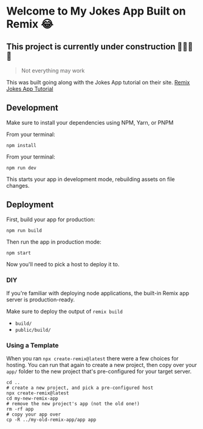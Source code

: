 # Welcome to My Jokes App Built on Remix 😂

## This project is currently under construction 👷🏻‍♂️🔧

> Not everything may work

This was built going along with the Jokes App tutorial on their site.
[Remix Jokes App Tutorial](https://remix.run/docs/en/v1/tutorials/jokes)

## Development

Make sure to install your dependencies using NPM, Yarn, or PNPM

From your terminal:

```shell
npm install
```

From your terminal:

```shell
npm run dev
```

This starts your app in development mode, rebuilding assets on file changes.

## Deployment

First, build your app for production:

```shell
npm run build
```

Then run the app in production mode:

```shell
npm start
```

Now you'll need to pick a host to deploy it to.

### DIY

If you're familiar with deploying node applications, the built-in Remix app server is production-ready.

Make sure to deploy the output of `remix build`

- `build/`
- `public/build/`

### Using a Template

When you ran `npx create-remix@latest` there were a few choices for hosting. You can run that again to create a new project, then copy over your `app/` folder to the new project that's pre-configured for your target server.

```shell
cd ..
# create a new project, and pick a pre-configured host
npx create-remix@latest
cd my-new-remix-app
# remove the new project's app (not the old one!)
rm -rf app
# copy your app over
cp -R ../my-old-remix-app/app app
```
